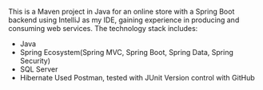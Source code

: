 This is a Maven project in Java for an online store with a Spring Boot backend using IntelliJ as my IDE, gaining experience in producing and consuming web services.
The technology stack includes:
- Java
- Spring Ecosystem(Spring MVC, Spring Boot, Spring Data, Spring Security)
- SQL Server
- Hibernate
Used Postman, tested with JUnit
Version control with GitHub
